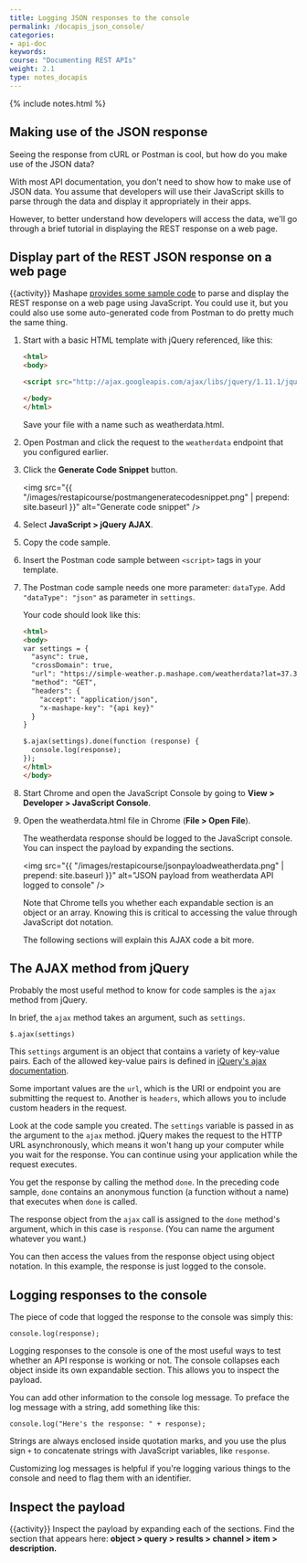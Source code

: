 ```yaml
---
title: Logging JSON responses to the console
permalink: /docapis_json_console/
categories:
- api-doc
keywords: 
course: "Documenting REST APIs"
weight: 2.1
type: notes_docapis
---
```

{% include notes.html %}

## Making use of the JSON response

Seeing the response from cURL or Postman is cool, but how do you make use of the JSON data? 

With most API documentation, you don't need to show how to make use of JSON data. You assume that developers will use their JavaScript skills to parse through the data and display it appropriately in their apps. 

However, to better understand how developers will access the data, we'll go through a brief tutorial in displaying the REST response on a web page. 

## Display part of the REST JSON response on a web page
{{activity}}
Mashape [provides some sample code](http://docs.mashape.com/javascript) to parse and display the REST response on a web page using JavaScript. You could use it, but you could also use some auto-generated code from Postman to do pretty much the same thing.

1. Start with a basic HTML template with jQuery referenced, like this:
	
	```html
	<html>
	<body>
	
	<script src="http://ajax.googleapis.com/ajax/libs/jquery/1.11.1/jquery.min.js"></script>
	
	</body>
	</html>
	```
	
	Save your file with a name such as weatherdata.html.
	
2. Open Postman and click the request to the `weatherdata` endpoint that you configured earlier.
3. Click the **Generate Code Snippet** button.
	
	<img src="{{ "/images/restapicourse/postmangeneratecodesnippet.png" | prepend: site.baseurl }}" alt="Generate code snippet" />
	
4. Select **JavaScript > jQuery AJAX**.
5. Copy the code sample.
6. Insert the Postman code sample between `<script>` tags in your template.
7. The Postman code sample needs one more parameter: `dataType`. Add `"dataType": "json"` as parameter in `settings`.
	
	Your code should look like this:
	
	```html
	<html>
	<body>
	var settings = {
	  "async": true,
	  "crossDomain": true,
	  "url": "https://simple-weather.p.mashape.com/weatherdata?lat=37.354108&lng=-121.955236",
	  "method": "GET",
	  "headers": {
	    "accept": "application/json",
	    "x-mashape-key": "{api key}"
	  }
	}
	
	$.ajax(settings).done(function (response) {
	  console.log(response);
	});
	</html>
	</body>
	```
	
8. Start Chrome and open the JavaScript Console by going to **View > Developer > JavaScript Console**.
9. Open the weatherdata.html file in Chrome (**File > Open File**).
	
	The weatherdata response should be logged to the JavaScript console. You can inspect the payload by expanding the sections.
	
	<img src="{{ "/images/restapicourse/jsonpayloadweatherdata.png" | prepend: site.baseurl }}" alt="JSON payload from weatherdata API logged to console" />
	
	Note that Chrome tells you whether each expandable section is an object or an array. Knowing this is critical to accessing the value through JavaScript dot notation.
	
	The following sections will explain this AJAX code a bit more.

## The AJAX method from jQuery

Probably the most useful method to know for code samples is the `ajax` method from jQuery.

In brief, the `ajax` method takes an argument, such as `settings`.

```
$.ajax(settings)
```

This `settings` argument is an object that contains a variety of key-value pairs. Each of the allowed key-value pairs is defined in [jQuery's ajax documentation](http://api.jquery.com/jquery.ajax/#jQuery-ajax-settings).

Some important values are the `url`, which is the URI or endpoint you are submitting the request to. Another is `headers`, which allows you to include custom headers in the request.

Look at the code sample you created. The `settings` variable is passed in as the argument to the `ajax` method. jQuery makes the request to the HTTP URL asynchronously, which means it won't hang up your computer while you wait for the response. You can continue using your application while the request executes.

You get the response by calling the method `done`. In the preceding code sample, `done` contains an anonymous function (a function without a name) that executes when `done` is called.

The response object from the `ajax` call is assigned to the `done` method's argument, which in this case is `response`. (You can name the argument whatever you want.)

You can then access the values from the response object using object notation. In this example, the response is just logged to the console.

## Logging responses to the console

The piece of code that logged the response to the console was simply this:

```
console.log(response);
```

Logging responses to the console is one of the most useful ways to test whether an API response is working or not. The console collapses each object inside its own expandable section. This allows you to inspect the payload.

You can add other information to the console log message. To preface the log message with a string, add something like this:

```
console.log("Here's the response: " + response);
```

Strings are always enclosed inside quotation marks, and you use the plus sign `+` to concatenate strings with JavaScript variables, like `response`.

Customizing log messages is helpful if you're logging various things to the console and need to flag them with an identifier.

## Inspect the payload
{{activity}}
Inspect the payload by expanding each of the sections. Find the section that appears here: **object > query > results > channel > item > description.**


